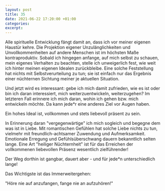 ```yaml
---
layout: post
title: 35
date: 2021-06-22 17:20:00 +01:00
categories: 
excerpt: 
---
```


Alle spirituelle Entwicklung fängt damit an, dass ich vor meiner eigenen Haustür kehre. Die Projektion eigener Unzulänglichkeiten und Unvollkommenheiten auf andere Menschen ist im höchsten Maße kontraproduktiv.
Sobald ich hingegen anfange, auf mich selbst zu schauen, mein eigenes Verhalten zu beachten, stelle ich unweigerlich fest, wie weit ich hinter meinen eigenen Idealen zurückbleibe.
Eine solche Feststellung hat nichts mit Selbstverurteilung zu tun; sie ist einfach nur das Ergebnis einer nüchternen Sichtung meiner je aktuellen Situation.

Und jetzt wird es interessant: gebe ich mich damit zufrieden, wie es ist oder bin ich daran interessiert, mich weiterzuentwickeln, weiterzugehen?
Im letzteren Fall erinnere ich mich daran, wohin ich gehen bzw. mich entwickeln möchte. Da kann jede\*r eine anderes Ziel vor Augen haben.

Ein hohes Ideal ist, vollkommen und stets liebevoll präsent zu sein.

In Erinnerung daran "vergegenwärtige" ich mich sogleich und begegne dem was ist in Liebe.
Mit romantischen Gefühlen hat solche Liebe nichts zu tun, vielmehr mit freundlich-achtsamer Zuwendung und Aufmerksamkeit. Emotionale Erregung und Gefühlsüberschwang dauern bekanntlich selten lange. Eine Art "heiliger Nüchternheit" ist für das Erreichen der vollkommenen liebevollen Präsenz wesentlich zielführender!

Der Weg dorthin ist gangbar, dauert aber - und für jede\*n unterschiedlich lange!

Das Wichtigste ist das Immerweitergehen:

"Höre nie auf anzufangen, fange nie an aufzuhören!"
